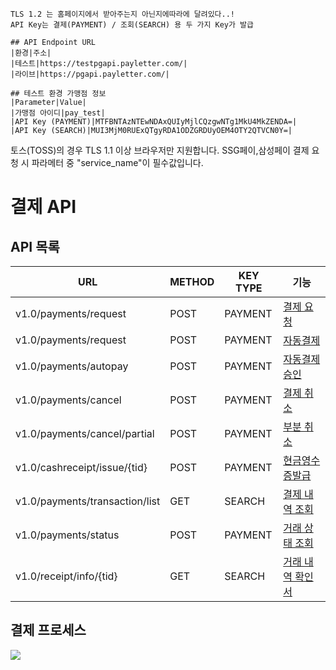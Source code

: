 ```
TLS 1.2 는 홈페이지에서 받아주는지 아닌지에따라에 달려있다..!
API Key는 결제(PAYMENT) / 조회(SEARCH) 용 두 가지 Key가 발급

## API Endpoint URL
|환경|주소|
|테스트|https://testpgapi.payletter.com/|
|라이브|https://pgapi.payletter.com/|

## 테스트 환경 가맹점 정보 
|Parameter|Value|
|가맹점 아이디|pay_test|
|API Key (PAYMENT)|MTFBNTAzNTEwNDAxQUIyMjlCQzgwNTg1MkU4MkZENDA=|
|API Key (SEARCH)|MUI3MjM0RUExQTgyRDA1ODZGRDUyOEM4OTY2QTVCN0Y=|

```

토스(TOSS)의 경우 TLS 1.1 이상 브라우저만 지원합니다.
SSG페이,삼성페이 결제 요청 시 파라메터 중 "service_name"이 필수값입니다.



# 결제 API

## API 목록

| URL                            | METHOD | KEY TYPE | 기능                                                                                         |
| ------------------------------ | ------ | -------- | ------------------------------------------------------------------------------------------ |
| v1.0/payments/request          | POST   | PAYMENT  | [결제 요청](https://www.payletter.com/ko/technical/index#payment-request)                      |
| v1.0/payments/request          | POST   | PAYMENT  | [자동결제](https://www.payletter.com/ko/technical/index#automatic-payment)                     |
| v1.0/payments/autopay          | POST   | PAYMENT  | [자동결제 승인](https://www.payletter.com/ko/technical/index#Re-payment)                         |
| v1.0/payments/cancel           | POST   | PAYMENT  | [결제 취소](https://www.payletter.com/ko/technical/index#payment-cancellation)                 |
| v1.0/payments/cancel/partial   | POST   | PAYMENT  | [부분 취소](https://www.payletter.com/ko/technical/index#partial-cancellation)                 |
| v1.0/cashreceipt/issue/{tid}   | POST   | PAYMENT  | [현금영수증발급](https://www.payletter.com/ko/technical/index#issue-cash-receipt-e-invoice)       |
| v1.0/payments/transaction/list | GET    | SEARCH   | [결제 내역 조회](https://www.payletter.com/ko/technical/index#search-payment-history)            |
| v1.0/payments/status           | POST   | PAYMENT  | [거래 상태 조회](https://www.payletter.com/ko/technical/index#transaction-status)                |
| v1.0/receipt/info/{tid}        | GET    | SEARCH   | [거래 내역 확인서](https://www.payletter.com/ko/technical/index#transaction-history-confirmation) |

## 결제 프로세스

![](https://www.payletter.com/assets/images/flow.PNG)